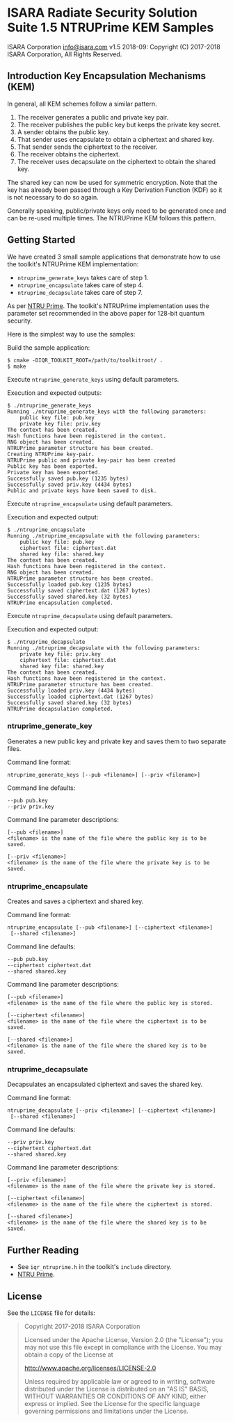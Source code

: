 # ISARA Radiate Security Solution Suite 1.5 NTRUPrime KEM Samples
ISARA Corporation <info@isara.com>
v1.5 2018-09: Copyright (C) 2017-2018 ISARA Corporation, All Rights Reserved.

## Introduction Key Encapsulation Mechanisms (KEM)

In general, all KEM schemes follow a similar pattern.

1.  The receiver generates a public and private key pair.
2.  The receiver publishes the public key but keeps the private key secret.
3.  A sender obtains the public key.
4.  That sender uses encapsulate to obtain a ciphertext and shared key.
5.  That sender sends the ciphertext to the receiver.
6.  The receiver obtains the ciphertext.
7.  The receiver uses decapsulate on the ciphertext to obtain the shared key.

The shared key can now be used for symmetric encryption. Note that the key has
already been passed through a Key Derivation Function (KDF) so it is not
necessary to do so again.

Generally speaking, public/private keys only need to be generated once and can
be re-used multiple times. The NTRUPrime KEM follows this pattern.

## Getting Started

We have created 3 small sample applications that demonstrate how to use the
toolkit's NTRUPrime KEM implementation:

* `ntruprime_generate_keys` takes care of step 1.
* `ntruprime_encapsulate` takes care of step 4.
* `ntruprime_decapsulate` takes care of step 7.

As per [NTRU Prime](https://eprint.iacr.org/2016/461).
The toolkit's NTRUPrime implementation uses the parameter set recommended in
the above paper for 128-bit quantum security.

Here is the simplest way to use the samples:

Build the sample application:

```
$ cmake -DIQR_TOOLKIT_ROOT=/path/to/toolkitroot/ .
$ make
```

Execute `ntruprime_generate_keys` using default parameters.

Execution and expected outputs:

```
$ ./ntruprime_generate_keys
Running ./ntruprime_generate_keys with the following parameters:
    public key file: pub.key
    private key file: priv.key
The context has been created.
Hash functions have been registered in the context.
RNG object has been created.
NTRUPrime parameter structure has been created.
Creating NTRUPrime key-pair.
NTRUPrime public and private key-pair has been created
Public key has been exported.
Private key has been exported.
Successfully saved pub.key (1235 bytes)
Successfully saved priv.key (4434 bytes)
Public and private keys have been saved to disk.
```

Execute `ntruprime_encapsulate` using default parameters.

Execution and expected output:

```
$ ./ntruprime_encapsulate
Running ./ntruprime_encapsulate with the following parameters:
    public key file: pub.key
    ciphertext file: ciphertext.dat
    shared key file: shared.key
The context has been created.
Hash functions have been registered in the context.
RNG object has been created.
NTRUPrime parameter structure has been created.
Successfully loaded pub.key (1235 bytes)
Successfully saved ciphertext.dat (1267 bytes)
Successfully saved shared.key (32 bytes)
NTRUPrime encapsulation completed.
```

Execute `ntruprime_decapsulate` using default parameters.

Execution and expected output:

```
$ ./ntruprime_decapsulate
Running ./ntruprime_decapsulate with the following parameters:
    private key file: priv.key
    ciphertext file: ciphertext.dat
    shared key file: shared.key
The context has been created.
Hash functions have been registered in the context.
NTRUPrime parameter structure has been created.
Successfully loaded priv.key (4434 bytes)
Successfully loaded ciphertext.dat (1267 bytes)
Successfully saved shared.key (32 bytes)
NTRUPrime decapsulation completed.
```

### ntruprime_generate_key

Generates a new public key and private key and saves them to two separate
files.

Command line format:

```
ntruprime_generate_keys [--pub <filename>] [--priv <filename>]
```

Command line defaults:

```
--pub pub.key
--priv priv.key
```

Command line parameter descriptions:

```
[--pub <filename>]
<filename> is the name of the file where the public key is to be saved.

[--priv <filename>]
<filename> is the name of the file where the private key is to be saved.
```

### ntruprime_encapsulate

Creates and saves a ciphertext and shared key.

Command line format:

```
ntruprime_encapsulate [--pub <filename>] [--ciphertext <filename>]
 [--shared <filename>]

```

Command line defaults:

```
--pub pub.key
--ciphertext ciphertext.dat
--shared shared.key
```

Command line parameter descriptions:

```
[--pub <filename>]
<filename> is the name of the file where the public key is stored.

[--ciphertext <filename>]
<filename> is the name of the file where the ciphertext is to be saved.

[--shared <filename>]
<filename> is the name of the file where the shared key is to be saved.
```

### ntruprime_decapsulate

Decapsulates an encapsulated ciphertext and saves the shared key.

Command line format:

```
ntruprime_decapsulate [--priv <filename>] [--ciphertext <filename>]
 [--shared <filename>]
```

Command line defaults:

```
--priv priv.key
--ciphertext ciphertext.dat
--shared shared.key
```

Command line parameter descriptions:

```
[--priv <filename>]
<filename> is the name of the file where the private key is stored.

[--ciphertext <filename>]
<filename> is the name of the file where the ciphertext is stored.

[--shared <filename>]
<filename> is the name of the file where the shared key is to be saved.
```

## Further Reading

* See `iqr_ntruprime.h` in the toolkit's `include` directory.
* [NTRU Prime](https://eprint.iacr.org/2016/461).

## License

See the `LICENSE` file for details:

> Copyright 2017-2018 ISARA Corporation
> 
> Licensed under the Apache License, Version 2.0 (the "License");
> you may not use this file except in compliance with the License.
> You may obtain a copy of the License at
> 
> http://www.apache.org/licenses/LICENSE-2.0
> 
> Unless required by applicable law or agreed to in writing, software
> distributed under the License is distributed on an "AS IS" BASIS,
> WITHOUT WARRANTIES OR CONDITIONS OF ANY KIND, either express or implied.
> See the License for the specific language governing permissions and
> limitations under the License.
